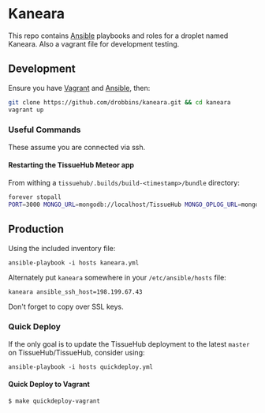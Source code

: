 # Kaneara

This repo contains [Ansible](http://www.ansible.com/home) playbooks and roles for a droplet named Kaneara. Also a vagrant file for development testing.

## Development

Ensure you have [Vagrant](http://vagrantup.com) and [Ansible](http://www.ansible.com/home), then:

```bash
git clone https://github.com/drobbins/kaneara.git && cd kaneara
vagrant up
```

### Useful Commands

These assume you are connected via ssh.

#### Restarting the TissueHub Meteor app

From withing a `tissuehub/.builds/build-<timestamp>/bundle` directory:

```bash
forever stopall
PORT=3000 MONGO_URL=mongodb://localhost/TissueHub MONGO_OPLOG_URL=mongodb://localhost/local ROOT_URL=https://tissuehub.org/ forever start main.js
```

## Production

Using the included inventory file:

```
ansible-playbook -i hosts kaneara.yml
```

Alternately put `kaneara` somewhere in your `/etc/ansible/hosts` file:

```
kaneara ansible_ssh_host=198.199.67.43
```

Don't forget to copy over SSL keys.

### Quick Deploy

If the only goal is to update the TissueHub deployment to the latest `master` on TissueHub/TissueHub, consider using:

```
ansible-playbook -i hosts quickdeploy.yml
```

#### Quick Deploy to Vagrant

```shell
$ make quickdeploy-vagrant
```
